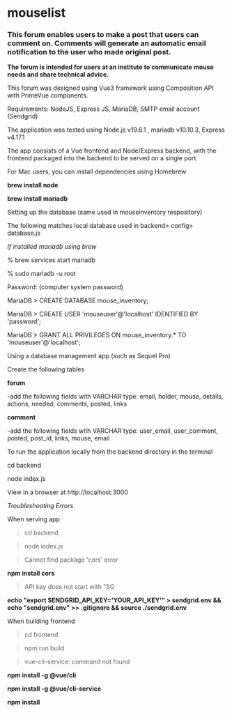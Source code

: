 # mouselist

### This forum enables users to make a post that users can comment on. Comments will generate an automatic email notification to the user who made original post.

**The forum is intended for users at an institute to communicate mouse needs and share technical advice.**

This forum was designed using Vue3 framework using Composition API with PrimeVue components.

Requirements: NodeJS, Express JS, MariaDB, SMTP email account (Sendgrid)

The application was tested using Node.js v19.6.1 , mariadb v10.10.3, Express v4.17.1

The app consists of a Vue frontend and Node/Express backend, with the frontend packaged into the backend to be served on a single port.

For Mac users, you can install dependencies using Homebrew

**brew install node**

**brew install mariadb**

Setting up the database (same used in mouseinventory respository)

The following matches local database used in backend> config> database.js

_If installed mariadb using brew_

% brew services start mariadb

% sudo mariadb -u root

Password: (computer system password)

MariaDB > CREATE DATABASE mouse_inventory;

MariaDB > CREATE USER 'mouseuser'@'localhost' IDENTIFIED BY 'password';

MariaDB > GRANT ALL PRIVILEGES ON mouse_inventory.* TO 'mouseuser'@'localhost';

Using a database management app (such as Sequel Pro)

Create the following tables

**forum**

-add the following fields with VARCHAR type: email, holder, mouse, details, actions, needed, comments, posted, links

**comment**

-add the following fields with VARCHAR type: user_email, user_comment, posted, post_id, links, mouse, email

To run the application locally from the backend directory in the terminal

cd backend

node index.js

View in a browser at http://localhost:3000

_Troubleshooting Errors_

When serving app

>cd backend

>node index.js

>Cannot find package 'cors’ error

**npm install cors**

>API key does not start with "SG

**echo "export SENDGRID_API_KEY='YOUR_API_KEY'" > sendgrid.env && echo "sendgrid.env" >> .gitignore && source ./sendgrid.env**

When building frontend

>cd frontend

>npm run build

>vue-cli-service: command not found

**npm install -g @vue/cli**

**npm install -g @vue/cli-service**

**npm install**


